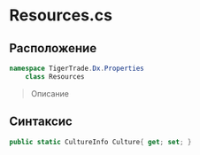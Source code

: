 
# Resources.cs
## Расположение
```csharp
namespace TigerTrade.Dx.Properties  
    class Resources
```

> Описание

## Синтаксис
```csharp
public static CultureInfo Culture{ get; set; }
```
